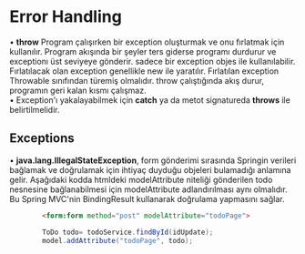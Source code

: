 # Error Handling
• **throw** Program çalışırken bir exception oluşturmak ve onu fırlatmak için kullanılır. Program akışında bir şeyler ters giderse programı durdurur ve exceptionı üst seviyeye gönderir. sadece bir exception objes ile kullanılabilir. Fırlatılacak olan exception genellikle new ile yaratılır. Fırlatılan exception Throwable sınıfından türemiş olmalıdır. throw çalıştığında akış durur, programın geri kalan kısmı çalışmaz.     
• Exception'ı yakalayabilmek için **catch** ya da metot signatureda **throws** ile belirtilmelidir. 

## Exceptions
•	**java.lang.IllegalStateException**, form gönderimi sırasında Springin verileri bağlamak ve doğrulamak için ihtiyaç duyduğu objeleri bulamadığı anlamına gelir. Aşağıdaki kodda htmldeki modelAttribute niteliği gönderilen todo nesnesine bağlanabilmesi için modelAttribute adlandırılması aynı olmalıdır. Bu Spring MVC'nin BindingResult kullanarak doğrulama yapmasını sağlar.  
```html
		<form:form method="post" modelAttribute="todoPage">
```
```java
		ToDo todo= todoService.findById(idUpdate);
		model.addAttribute("todoPage", todo);
```
